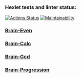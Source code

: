 ### Hexlet tests and linter status:
[![Actions Status](https://github.com/Againfacewar/php-project-45/actions/workflows/hexlet-check.yml/badge.svg)](https://github.com/Againfacewar/php-project-45/actions)
[![Maintainability](https://api.codeclimate.com/v1/badges/025f035e07a0e07da51a/maintainability)](https://codeclimate.com/github/Againfacewar/php-project-45/maintainability)
### [Brain-Even](https://asciinema.org/a/nKnFtpEjXTYgtCnTw6dvqVP7a)
### [Brain-Calc](https://asciinema.org/a/nMdSs9Mm1dBR8BNVtv2N4TOtw)
### [Brain-Gcd](https://asciinema.org/a/aXXW4FdQOfu6NrlRpl8THTAsv)
### [Brain-Progression](https://asciinema.org/a/rKTHA2WO63N6XjBDKtlsR8XCT)